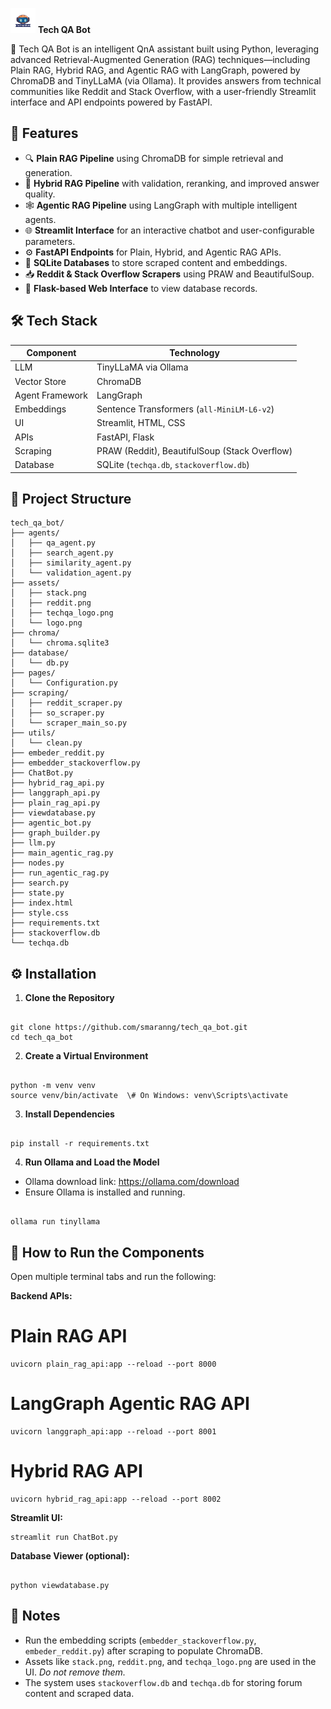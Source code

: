 <img src="assets/logo.png" width="40"> **Tech QA Bot**




🤖 Tech QA Bot is an intelligent QnA assistant built using Python, leveraging advanced Retrieval-Augmented Generation (RAG) techniques—including Plain RAG, Hybrid RAG, and Agentic RAG with LangGraph, powered by ChromaDB and TinyLLaMA (via Ollama). It provides answers from technical communities like Reddit and Stack Overflow, with a user-friendly Streamlit interface and API endpoints powered by FastAPI.

## 🚀 Features

- 🔍 **Plain RAG Pipeline** using ChromaDB for simple retrieval and generation.
- 🤖 **Hybrid RAG Pipeline** with validation, reranking, and improved answer quality.
- 🕸️ **Agentic RAG Pipeline** using LangGraph with multiple intelligent agents.
- 🌐 **Streamlit Interface** for an interactive chatbot and user-configurable parameters.
- ⚙️ **FastAPI Endpoints** for Plain, Hybrid, and Agentic RAG APIs.
- 💾 **SQLite Databases** to store scraped content and embeddings.
- 📥 **Reddit & Stack Overflow Scrapers** using PRAW and BeautifulSoup.
- 🔧 **Flask-based Web Interface** to view database records.

## 🛠 Tech Stack

| Component       | Technology                                      |
|-----------------|--------------------------------------------------|
| LLM             | TinyLLaMA via Ollama                             |
| Vector Store    | ChromaDB                                         |
| Agent Framework | LangGraph                                        |
| Embeddings      | Sentence Transformers (`all-MiniLM-L6-v2`)       |
| UI              | Streamlit, HTML, CSS                             |
| APIs            | FastAPI, Flask                                   |
| Scraping        | PRAW (Reddit), BeautifulSoup (Stack Overflow)    |
| Database        | SQLite (`techqa.db`, `stackoverflow.db`)         |



## 📂 Project Structure

```
tech_qa_bot/
├── agents/
│   ├── qa_agent.py
│   ├── search_agent.py
│   ├── similarity_agent.py
│   └── validation_agent.py
├── assets/
│   ├── stack.png
│   ├── reddit.png
│   ├── techqa_logo.png
│   └── logo.png
├── chroma/
│   └── chroma.sqlite3
├── database/
│   └── db.py
├── pages/
│   └── Configuration.py
├── scraping/
│   ├── reddit_scraper.py
│   ├── so_scraper.py
│   └── scraper_main_so.py
├── utils/
│   └── clean.py
├── embeder_reddit.py
├── embedder_stackoverflow.py
├── ChatBot.py
├── hybrid_rag_api.py
├── langgraph_api.py
├── plain_rag_api.py
├── viewdatabase.py
├── agentic_bot.py
├── graph_builder.py
├── llm.py
├── main_agentic_rag.py
├── nodes.py
├── run_agentic_rag.py
├── search.py
├── state.py
├── index.html
├── style.css
├── requirements.txt
├── stackoverflow.db
└── techqa.db

```

## ⚙ Installation

1. **Clone the Repository**
```

git clone https://github.com/smaranng/tech_qa_bot.git
cd tech_qa_bot

```

2. **Create a Virtual Environment**
```

python -m venv venv
source venv/bin/activate  \# On Windows: venv\Scripts\activate

```

3. **Install Dependencies**
```

pip install -r requirements.txt

```

4. **Run Ollama and Load the Model**
   
- Ollama download link:  https://ollama.com/download
- Ensure Ollama is installed and running.
```

ollama run tinyllama

```

## 🚦 How to Run the Components

Open multiple terminal tabs and run the following:

**Backend APIs:**

# Plain RAG API
```
uvicorn plain_rag_api:app --reload --port 8000
```
# LangGraph Agentic RAG API
```
uvicorn langgraph_api:app --reload --port 8001
```
# Hybrid RAG API
```
uvicorn hybrid_rag_api:app --reload --port 8002

```

**Streamlit UI:**
```
streamlit run ChatBot.py

```

**Database Viewer (optional):**
```

python viewdatabase.py

```

## 📌 Notes
- Run the embedding scripts (`embedder_stackoverflow.py`, `embeder_reddit.py`) after scraping to populate ChromaDB.
- Assets like `stack.png`, `reddit.png`, and `techqa_logo.png` are used in the UI. *Do not remove them.*
- The system uses `stackoverflow.db` and `techqa.db` for storing forum content and scraped data.



